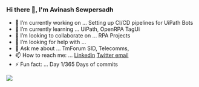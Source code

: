 ### Hi there 👋, I'm Avinash Sewpersadh

- 🔭 I’m currently working on ... Setting up CI/CD pipelines for UiPath Bots 
- 🌱 I’m currently learning ... UiPath, OpenRPA TagUi
- 👯 I’m looking to collaborate on ... RPA Projects
- 🤔 I’m looking for help with ...
- 💬 Ask me about ... TmForum SID, Telecomms, 
- 📫 How to reach me: ... [Linkedin](www.linkedin.com/in/avinashsewpersadh)        [Twitter ](https://twitter.com/asewpersadh)     [email](mailto:avi.ukzn@gmail.com)
- ⚡ Fun fact: ... Day 1/365 Days of commits 

<img src="https://github-readme-stats.vercel.app/api?username=dotavi&&show_icons=true&title_color=ffffff&icon_color=bb2acf&text_color=daf7dc&bg_color=151515">
